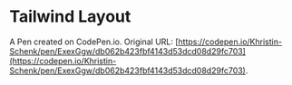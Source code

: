 # Tailwind Layout

A Pen created on CodePen.io. Original URL: [https://codepen.io/Khristin-Schenk/pen/ExexGgw/db062b423fbf4143d53dcd08d29fc703](https://codepen.io/Khristin-Schenk/pen/ExexGgw/db062b423fbf4143d53dcd08d29fc703).


